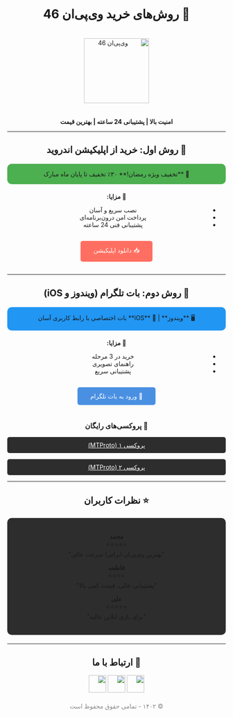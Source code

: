 <div dir="rtl" align="center">



# 🛒 روش‌های خرید وی‌پی‌ان 46

<img src="https://hair-engine.com/2/logo(BlackYellow).jpg" alt="وی‌پی‌ان 46" width="150" style="margin: 20px 0">

**امنیت بالا | پشتیبانی 24 ساعته | بهترین قیمت**

---

## 📱 روش اول: خرید از اپلیکیشن اندروید

<div style="background: #4CAF50; padding: 15px; border-radius: 10px; margin: 20px 0">
🎉 **تخفیف ویژه رمضان!**  
۳۰٪ تخفیف تا پایان ماه مبارک
</div>

🔹 **مزایا:**  
- نصب سریع و آسان  
- پرداخت امن درون‌برنامه‌ای  
- پشتیبانی فنی 24 ساعته  

<a href="http://ewy.zuh.temporary.site/website_1a057572" style="
    display: inline-block;
    background: #ff6f61;
    color: white;
    padding: 12px 30px;
    border-radius: 5px;
    text-decoration: none;
    margin: 15px 0;
">
📥 دانلود اپلیکیشن
</a>

---

## 🤖 روش دوم: بات تلگرام (ویندوز و iOS)

<div style="background: #2196F3; padding: 15px; border-radius: 10px; margin: 20px 0">
🖥️ **ویندوز** | 📱 **iOS**  
بات اختصاصی با رابط کاربری آسان
</div>

🔹 **مزایا:**  
- خرید در 3 مرحله  
- راهنمای تصویری  
- پشتیبانی سریع  

<a href="https://t.me/VPN46BOT" style="
    display: inline-block;
    background: #4a90e2;
    color: white;
    padding: 12px 30px;
    border-radius: 5px;
    text-decoration: none;
    margin: 15px 0;
">
🔗 ورود به بات تلگرام
</a>

### 🔄 پروکسی‌های رایگان
<a href="LINK1" style="
    display: block;
    background: #2d2d2d;
    color: white;
    padding: 10px;
    border-radius: 5px;
    margin: 10px 0;
">پروکسی ۱ (MTProto)</a>

<a href="LINK2" style="
    display: block;
    background: #2d2d2d;
    color: white;
    margin: 10px 0;
    padding: 10px;
    border-radius: 5px;
">پروکسی ۲ (MTProto)</a>

---

## ⭐ نظرات کاربران

<div style="background: #2d2d2d; padding: 20px; border-radius: 10px; margin: 20px 0">

**محمد**  
⭐⭐⭐⭐⭐  
"بهترین وی‌پی‌ان ایرانی! سرعت عالی"

**فاطمه**  
⭐⭐⭐⭐  
"پشتیبانی عالی، قیمت کمی بالا"

**علی**  
⭐⭐⭐⭐⭐  
"برای بازی انلاین عالیه"

</div>

---

## 📲 ارتباط با ما

<a href="https://instagram.com/vpn46"><img src="https://img.icons8.com/fluency/48/instagram-new.png" width="40"></a>
<a href="https://t.me/VPN46BOT"><img src="https://img.icons8.com/color/48/telegram-app--v1.png" width="40"></a>
<a href="https://twitter.com/vpn46"><img src="https://img.icons8.com/color/48/twitter--v1.png" width="40"></a>

<p style="color: #888; margin-top: 20px">© ۱۴۰۲ - تمامی حقوق محفوظ است</p>

</div>

